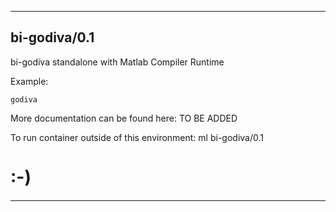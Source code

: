 
----------------------------------
## bi-godiva/0.1 ##
bi-godiva standalone with Matlab Compiler Runtime

Example:
```
godiva
```

More documentation can be found here: TO BE ADDED

To run container outside of this environment: ml bi-godiva/0.1

# :-)

----------------------------------
